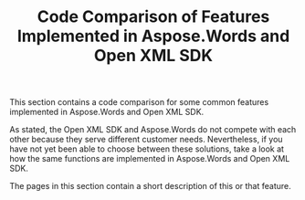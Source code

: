 ﻿---
title: Code Comparison of Features Implemented in Aspose.Words and Open XML SDK
second_title: Aspose.Words for .NET
articleTitle: Code Comparison of Features Implemented in Aspose.Words and Open XML SDK
linktitle: Code Comparison of Features Implemented in Aspose.Words and Open XML SDK
description: "Take a look at code comparison of some features implemented in Aspose.Words for .NET and Open XML SDK using C#."
type: docs
weight: 50
url: /net/code-comparison-aspose-words-openxml/
aliases: [/net/code-comparison-for-common-features-with-openxml/]
---

This section contains a code comparison for some common features implemented in Aspose.Words and Open XML SDK.

As stated, the Open XML SDK and Aspose.Words do not compete with each other because they serve different customer needs. Nevertheless, if you have not yet been able to choose between these solutions, take a look at how the same functions are implemented in Aspose.Words and Open XML SDK.

The pages in this section contain a short description of this or that feature.
